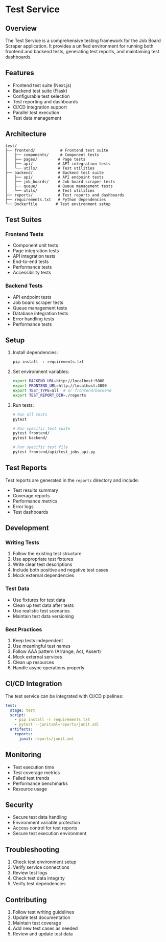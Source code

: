 # Test Service

## Overview
The Test Service is a comprehensive testing framework for the Job Board Scraper application. It provides a unified environment for running both frontend and backend tests, generating test reports, and maintaining test dashboards.

## Features
- Frontend test suite (Next.js)
- Backend test suite (Flask)
- Configurable test selection
- Test reporting and dashboards
- CI/CD integration support
- Parallel test execution
- Test data management

## Architecture
```
test/
├── frontend/           # Frontend test suite
│   ├── components/     # Component tests
│   ├── pages/         # Page tests
│   ├── api/           # API integration tests
│   └── utils/         # Test utilities
├── backend/           # Backend test suite
│   ├── api/           # API endpoint tests
│   ├── job_boards/    # Job board scraper tests
│   ├── queue/         # Queue management tests
│   └── utils/         # Test utilities
├── reports/           # Test reports and dashboards
├── requirements.txt   # Python dependencies
└── Dockerfile        # Test environment setup
```

## Test Suites

### Frontend Tests
- Component unit tests
- Page integration tests
- API integration tests
- End-to-end tests
- Performance tests
- Accessibility tests

### Backend Tests
- API endpoint tests
- Job board scraper tests
- Queue management tests
- Database integration tests
- Error handling tests
- Performance tests

## Setup

1. Install dependencies:
   ```bash
   pip install -r requirements.txt
   ```

2. Set environment variables:
   ```bash
   export BACKEND_URL=http://localhost:5000
   export FRONTEND_URL=http://localhost:3000
   export TEST_TYPE=all  # or frontend/backend
   export TEST_REPORT_DIR=./reports
   ```

3. Run tests:
   ```bash
   # Run all tests
   pytest

   # Run specific test suite
   pytest frontend/
   pytest backend/

   # Run specific test file
   pytest frontend/api/test_jobs_api.py
   ```

## Test Reports
Test reports are generated in the `reports` directory and include:
- Test results summary
- Coverage reports
- Performance metrics
- Error logs
- Test dashboards

## Development

### Writing Tests
1. Follow the existing test structure
2. Use appropriate test fixtures
3. Write clear test descriptions
4. Include both positive and negative test cases
5. Mock external dependencies

### Test Data
- Use fixtures for test data
- Clean up test data after tests
- Use realistic test scenarios
- Maintain test data versioning

### Best Practices
1. Keep tests independent
2. Use meaningful test names
3. Follow AAA pattern (Arrange, Act, Assert)
4. Mock external services
5. Clean up resources
6. Handle async operations properly

## CI/CD Integration
The test service can be integrated with CI/CD pipelines:
```yaml
test:
  stage: test
  script:
    - pip install -r requirements.txt
    - pytest --junitxml=reports/junit.xml
  artifacts:
    reports:
      junit: reports/junit.xml
```

## Monitoring
- Test execution time
- Test coverage metrics
- Failed test trends
- Performance benchmarks
- Resource usage

## Security
- Secure test data handling
- Environment variable protection
- Access control for test reports
- Secure test execution environment

## Troubleshooting
1. Check test environment setup
2. Verify service connections
3. Review test logs
4. Check test data integrity
5. Verify test dependencies

## Contributing
1. Follow test writing guidelines
2. Update test documentation
3. Maintain test coverage
4. Add new test cases as needed
5. Review and update test data 